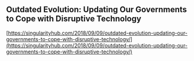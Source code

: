 ## Outdated Evolution: Updating Our Governments to Cope with Disruptive Technology
  
  [https://singularityhub.com/2018/09/09/outdated-evolution-updating-our-governments-to-cope-with-disruptive-technology/](https://singularityhub.com/2018/09/09/outdated-evolution-updating-our-governments-to-cope-with-disruptive-technology/)